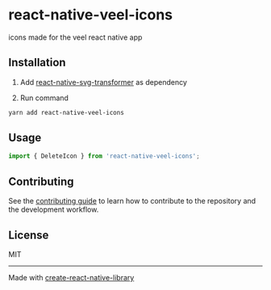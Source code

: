 # react-native-veel-icons

icons made for the veel react native app

## Installation

1. Add [react-native-svg-transformer](https://github.com/kristerkari/react-native-svg-transformer) as dependency

2. Run command

```sh
yarn add react-native-veel-icons
```

## Usage

```js
import { DeleteIcon } from 'react-native-veel-icons';
```

## Contributing

See the [contributing guide](CONTRIBUTING.md) to learn how to contribute to the repository and the development workflow.

## License

MIT

---

Made with [create-react-native-library](https://github.com/callstack/react-native-builder-bob)
